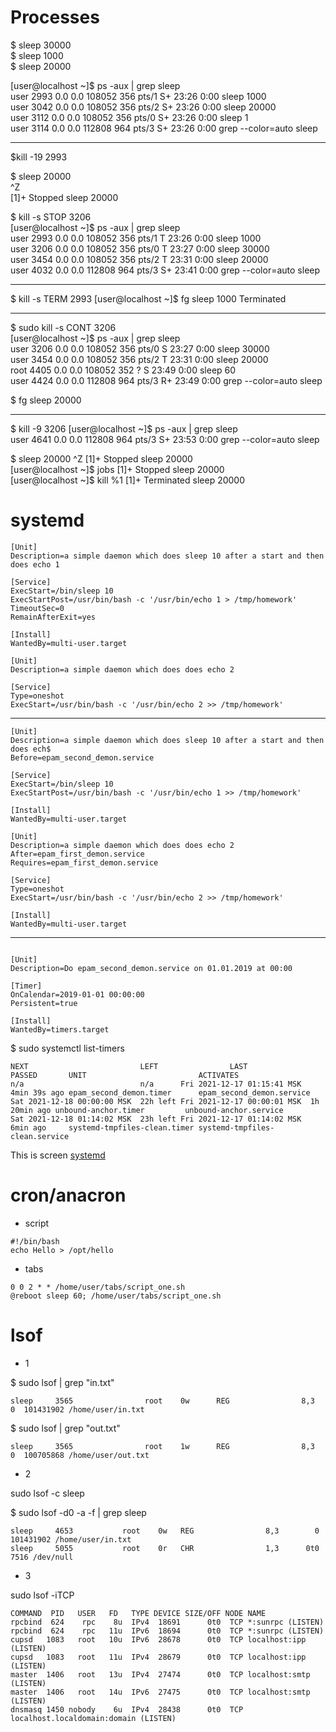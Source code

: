 # Processes

$ sleep 30000 <br/>
$ sleep 1000 <br/>
$ sleep 20000 <br/>

[user@localhost ~]$ ps -aux | grep sleep <br/>
user       2993  0.0  0.0 108052   356 pts/1    S+   23:26   0:00 sleep 1000 <br/>
user       3042  0.0  0.0 108052   356 pts/2    S+   23:26   0:00 sleep 20000 <br/>
user       3112  0.0  0.0 108052   356 pts/0    S+   23:26   0:00 sleep 1 <br/>
user       3114  0.0  0.0 112808   964 pts/3    S+   23:26   0:00 grep --color=auto sleep <br/>


------------------------
$kill -19 2993 <br/>

$ sleep 20000 <br/>
^Z <br/>
[1]+  Stopped                 sleep 20000  <br/>


$ kill -s STOP 3206 <br/>
[user@localhost ~]$ ps -aux | grep sleep <br/>
user       2993  0.0  0.0 108052   356 pts/1    T    23:26   0:00 sleep 1000  <br/>
user       3206  0.0  0.0 108052   356 pts/0    T    23:27   0:00 sleep 30000 <br/>
user       3454  0.0  0.0 108052   356 pts/2    T    23:31   0:00 sleep 20000 <br/>
user       4032  0.0  0.0 112808   964 pts/3    S+   23:41   0:00 grep --color=auto sleep <br/>


---------------------
$ kill  -s TERM 2993
[user@localhost ~]$ fg
sleep 1000
Terminated

---------------------
 
$ sudo kill -s CONT 3206 <br/>
[user@localhost ~]$ ps -aux | grep sleep <br/>
user       3206  0.0  0.0 108052   356 pts/0    S    23:27   0:00 sleep 30000  <br/>
user       3454  0.0  0.0 108052   356 pts/2    T    23:31   0:00 sleep 20000 <br/>
root       4405  0.0  0.0 108052   352 ?        S    23:49   0:00 sleep 60 <br/>
user       4424  0.0  0.0 112808   964 pts/3    R+   23:49   0:00 grep --color=auto sleep <br/>

$ fg
sleep 20000


------------------

$ kill -9 3206
[user@localhost ~]$ ps -aux | grep sleep <br/> 
user       4641  0.0  0.0 112808   964 pts/3    S+   23:53   0:00 grep --color=auto sleep <br/>


$ sleep 20000
^Z
[1]+  Stopped                 sleep 20000 <br/>
[user@localhost ~]$ jobs
[1]+  Stopped                 sleep 20000 <br/>
[user@localhost ~]$ kill %1
[1]+  Terminated              sleep 20000 <br/>


# systemd

```
[Unit]
Description=a simple daemon which does sleep 10 after a start and then does echo 1

[Service]
ExecStart=/bin/sleep 10
ExecStartPost=/usr/bin/bash -c '/usr/bin/echo 1 > /tmp/homework'
TimeoutSec=0
RemainAfterExit=yes

[Install]
WantedBy=multi-user.target
```


```
[Unit]
Description=a simple daemon which does does echo 2

[Service]
Type=oneshot
ExecStart=/usr/bin/bash -c '/usr/bin/echo 2 >> /tmp/homework'
```
---------------
```
[Unit]
Description=a simple daemon which does sleep 10 after a start and then does ech$
Before=epam_second_demon.service

[Service]
ExecStart=/bin/sleep 10
ExecStartPost=/usr/bin/bash -c '/usr/bin/echo 1 >> /tmp/homework'

[Install]
WantedBy=multi-user.target
```


```
[Unit]
Description=a simple daemon which does does echo 2
After=epam_first_demon.service
Requires=epam_first_demon.service

[Service]
Type=oneshot
ExecStart=/usr/bin/bash -c '/usr/bin/echo 2 >> /tmp/homework'

[Install]
WantedBy=multi-user.target
```
--------------

```

[Unit]
Description=Do epam_second_demon.service on 01.01.2019 at 00:00

[Timer]
OnCalendar=2019-01-01 00:00:00
Persistent=true

[Install]
WantedBy=timers.target
```
$ sudo systemctl list-timers  <br/>

```
NEXT                         LEFT                LAST                         PASSED       UNIT                         ACTIVATES 
n/a                          n/a      Fri 2021-12-17 01:15:41 MSK  4min 39s ago epam_second_demon.timer      epam_second_demon.service
Sat 2021-12-18 00:00:00 MSK  22h left Fri 2021-12-17 00:00:01 MSK  1h 20min ago unbound-anchor.timer         unbound-anchor.service
Sat 2021-12-18 01:14:02 MSK  23h left Fri 2021-12-17 01:14:02 MSK  6min ago     systemd-tmpfiles-clean.timer systemd-tmpfiles-clean.service
```
This is screen [systemd](https://github.com/wwwvikas123/epm_learning/blob/chapter_5/images/screen%20_%20hw_5.png)

# cron/anacron
- script
```
#!/bin/bash
echo Hello > /opt/hello
```
- tabs

```
0 0 2 * * /home/user/tabs/script_one.sh
@reboot sleep 60; /home/user/tabs/script_one.sh
```
# lsof

- 1

$ sudo lsof | grep "in.txt"

```
sleep     3565                root    0w      REG                8,3         0  101431902 /home/user/in.txt
```

$ sudo lsof | grep "out.txt"

```
sleep     3565                root    1w      REG                8,3         0  100705868 /home/user/out.txt
```

- 2

sudo lsof -c sleep

$ sudo lsof -d0 -a -f | grep sleep

```
sleep     4653           root    0w   REG                8,3        0 101431902 /home/user/in.txt
sleep     5055           root    0r   CHR                1,3      0t0      7516 /dev/null
```

- 3

sudo lsof -iTCP

```
COMMAND  PID   USER   FD   TYPE DEVICE SIZE/OFF NODE NAME
rpcbind  624    rpc    8u  IPv4  18691      0t0  TCP *:sunrpc (LISTEN)
rpcbind  624    rpc   11u  IPv6  18694      0t0  TCP *:sunrpc (LISTEN)
cupsd   1083   root   10u  IPv6  28678      0t0  TCP localhost:ipp (LISTEN)
cupsd   1083   root   11u  IPv4  28679      0t0  TCP localhost:ipp (LISTEN)
master  1406   root   13u  IPv4  27474      0t0  TCP localhost:smtp (LISTEN)
master  1406   root   14u  IPv6  27475      0t0  TCP localhost:smtp (LISTEN)
dnsmasq 1450 nobody    6u  IPv4  28438      0t0  TCP localhost.localdomain:domain (LISTEN)
```
